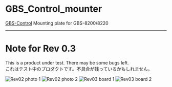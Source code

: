 # GBS_Control_mounter
[GBS-Control](https://github.com/ramapcsx2/gbs-control) Mounting plate for GBS-8200/8220


----
# Note for Rev 0.3
This is a product under test. There may be some bugs left.  
これはテスト中のプロダクトです。不具合が残っているかもしれません。  


![Rev02 photo 1](https://github.com/antarcticlion/GBS_Control_mounter/raw/main/Photos/Rev02_birdview.jpg) 
![Rev02 photo 2](https://github.com/antarcticlion/GBS_Control_mounter/raw/main/Photos/Rev02_sideview.jpg) 
![Rev03 board 1](https://github.com/antarcticlion/GBS_Control_mounter/raw/main/Photos/Rev03_TOP_SIDE_A.png) 
![Rev03 board 2](https://github.com/antarcticlion/GBS_Control_mounter/raw/main/Photos/Rev03_TOP_SIDE_B.png) 

